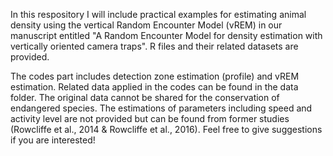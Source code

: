 In this respository I will include practical examples for estimating animal density using the vertical Random Encounter Model (vREM) in our manuscript entitled "A Random Encounter Model for density estimation 
with vertically oriented camera traps". R files and their related datasets are provided. 

The codes part includes detection zone estimation (profile) and vREM estimation. Related data applied in the codes can be found in the data folder. The original data cannot be shared for the conservation of endangered species. The estimations of parameters including speed and activity level are not provided but can be found from former studies (Rowcliffe et al., 2014 & Rowcliffe et al., 2016). Feel free to give suggestions if you are interested!
